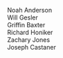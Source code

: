 Noah Anderson  
Will Gesler  
Griffin Baxter    
Richard Honiker    
Zachary Jones    
Joseph Castaner